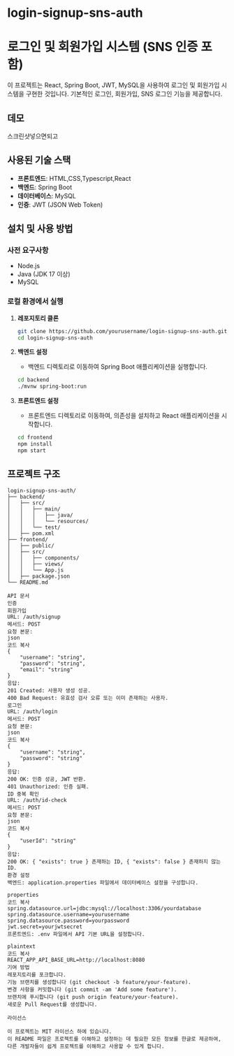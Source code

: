# login-signup-sns-auth

# 로그인 및 회원가입 시스템 (SNS 인증 포함)

이 프로젝트는 React, Spring Boot, JWT, MySQL을 사용하여 로그인 및 회원가입 시스템을 구현한 것입니다. 기본적인 로그인, 회원가입, SNS 로그인 기능을 제공합니다.

## 데모

스크린샷넣으면되고

## 사용된 기술 스택

- **프론트엔드**: HTML,CSS,Typescript,React
- **백엔드**: Spring Boot
- **데이터베이스**: MySQL
- **인증**: JWT (JSON Web Token)

## 설치 및 사용 방법

### 사전 요구사항

- Node.js 
- Java (JDK 17 이상)
- MySQL

### 로컬 환경에서 실행

1. **레포지토리 클론**

    ```bash
    git clone https://github.com/yourusername/login-signup-sns-auth.git
    cd login-signup-sns-auth
    ```

2. **백엔드 설정**

    - 백엔드 디렉토리로 이동하여 Spring Boot 애플리케이션을 실행합니다.

    ```bash
    cd backend
    ./mvnw spring-boot:run
    ```

3. **프론트엔드 설정**

    - 프론트엔드 디렉토리로 이동하여, 의존성을 설치하고 React 애플리케이션을 시작합니다.

    ```bash
    cd frontend
    npm install
    npm start
    ```

## 프로젝트 구조

```plaintext
login-signup-sns-auth/
├── backend/
│   ├── src/
│   │   ├── main/
│   │   │   ├── java/
│   │   │   └── resources/
│   │   └── test/
│   ├── pom.xml
├── frontend/
│   ├── public/
│   ├── src/
│   │   ├── components/
│   │   ├── views/
│   │   └── App.js
│   ├── package.json
└── README.md

API 문서
인증
회원가입
URL: /auth/signup
메서드: POST
요청 본문:
json
코드 복사
{
    "username": "string",
    "password": "string",
    "email": "string"
}
응답:
201 Created: 사용자 생성 성공.
400 Bad Request: 유효성 검사 오류 또는 이미 존재하는 사용자.
로그인
URL: /auth/login
메서드: POST
요청 본문:
json
코드 복사
{
    "username": "string",
    "password": "string"
}
응답:
200 OK: 인증 성공, JWT 반환.
401 Unauthorized: 인증 실패.
ID 중복 확인
URL: /auth/id-check
메서드: POST
요청 본문:
json
코드 복사
{
    "userId": "string"
}
응답:
200 OK: { "exists": true } 존재하는 ID, { "exists": false } 존재하지 않는 ID.
환경 설정
백엔드: application.properties 파일에서 데이터베이스 설정을 구성합니다.

properties
코드 복사
spring.datasource.url=jdbc:mysql://localhost:3306/yourdatabase
spring.datasource.username=yourusername
spring.datasource.password=yourpassword
jwt.secret=yourjwtsecret
프론트엔드: .env 파일에서 API 기본 URL을 설정합니다.

plaintext
코드 복사
REACT_APP_API_BASE_URL=http://localhost:8080
기여 방법
레포지토리를 포크합니다.
기능 브랜치를 생성합니다 (git checkout -b feature/your-feature).
변경 사항을 커밋합니다 (git commit -am 'Add some feature').
브랜치에 푸시합니다 (git push origin feature/your-feature).
새로운 Pull Request를 생성합니다.

라이선스

이 프로젝트는 MIT 라이선스 하에 있습니다.
이 README 파일은 프로젝트를 이해하고 설정하는 데 필요한 모든 정보를 한글로 제공하여, 다른 개발자들이 쉽게 프로젝트를 이해하고 사용할 수 있게 합니다.
